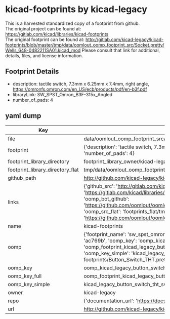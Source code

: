 # kicad-footprints by kicad-legacy  
This is a harvested standardized copy of a footprint from github.  
The original project can be found at:  
https://gitlab.com/kicad/libraries/kicad-footprints  
The original footprint can be found at:
http://gitlab.com/kicad-legacy/kicad-footprints/blob/master/tmp/data/oomlout_oomp_footprint_src/Socket.pretty/Wells_648-0482211SA01.kicad_mod
Please consult that link for additional, details, files, and license information.  
## Footprint Details
* description: tactile switch, 7.3mm x 6.25mm  x 7.4mm, right angle, https://omronfs.omron.com/en_US/ecb/products/pdf/en-b3f.pdf  
* libraryLink: SW_SPST_Omron_B3F-315x_Angled  
* number_of_pads: 4  
## yaml dump  
| Key | Value |  
| --- | --- |  
| file | data/oomlout_oomp_footprint_src/kicad-footprints/Button_Switch_THT.pretty/SW_SPST_Omron_B3F-315x_Angled.kicad_mod |  
| footprint | {'description': 'tactile switch, 7.3mm x 6.25mm  x 7.4mm, right angle, https://omronfs.omron.com/en_US/ecb/products/pdf/en-b3f.pdf', 'libraryLink': 'SW_SPST_Omron_B3F-315x_Angled', 'number_of_pads': 4} |  
| footprint_library_directory | footprint_library_owner/kicad-legacy_kicad-footprints |  
| footprint_library_directory_flat | tmp/data/oomlout_oomp_footprint_src/footprints_flat/kicad_legacy_button_switch_tht_sw_spst_omron_b3f_315x_angled/working |  
| github_path | http://github.com/kicad-legacy/kicad-footprints/blob/master/tmp/data/oomlout_oomp_footprint_src/Button_Switch_THT.pretty/SW_SPST_Omron_B3F-315x_Angled.kicad_mod |  
| links | {'github_src': 'http://gitlab.com/kicad-legacy/kicad-footprints/blob/master/tmp/data/oomlout_oomp_footprint_src/Socket.pretty/Wells_648-0482211SA01.kicad_mod', 'github_src_repo': 'https://gitlab.com/kicad/libraries/kicad-footprints', 'oomp_bot': 'tmp/data/oomlout_oomp_footprint_src/footprints/kicad_legacy_button_switch_tht_sw_spst_omron_b3f_315x_angled/working', 'oomp_bot_github': 'https://github.com/oomlout/oomlout_oomp_footprint_bot/tree/main/tmp/data/oomlout_oomp_footprint_src/footprints/kicad_legacy_button_switch_tht_sw_spst_omron_b3f_315x_angled/working', 'oomp_src_flat': 'footprints_flat/tmp/data/oomlout_oomp_footprint_src/footprints_flat/kicad_legacy_button_switch_tht_sw_spst_omron_b3f_315x_angled/working', 'oomp_src_flat_github': 'https://github.com/oomlout/oomlout_oomp_footprint_src/tree/main/tmp/data/oomlout_oomp_footprint_src/footprints_flat/kicad_legacy_button_switch_tht_sw_spst_omron_b3f_315x_angled/working'} |  
| name | kicad-footprints |  
| oomp | {'footprint_name': 'sw_spst_omron_b3f_315x_angled', 'library_name': 'button_switch_tht', 'md5': 'ac769b63658c07a269422df29c88b0f0', 'md5_10': 'ac769b6365', 'md5_5': 'ac769', 'md5_6': 'ac769b', 'oomp_key': 'oomp_kicad_legacy_button_switch_tht_sw_spst_omron_b3f_315x_angled', 'oomp_key_extra': 'oomp_footprint_kicad_legacy_button_switch_tht_sw_spst_omron_b3f_315x_angled', 'oomp_key_full': 'oomp_footprint_kicad_legacy_button_switch_tht_sw_spst_omron_b3f_315x_angled_ac769b', 'oomp_key_simple': 'kicad_legacy_button_switch_tht_sw_spst_omron_b3f_315x_angled', 'original_filename': 'data/oomlout_oomp_footprint_src/kicad-footprints/Button_Switch_THT.pretty/SW_SPST_Omron_B3F-315x_Angled.kicad_mod', 'owner_name': 'kicad_legacy'} |  
| oomp_key | oomp_kicad_legacy_button_switch_tht_sw_spst_omron_b3f_315x_angled |  
| oomp_key_full | oomp_footprint_kicad_legacy_button_switch_tht_sw_spst_omron_b3f_315x_angled |  
| oomp_key_simple | kicad_legacy_button_switch_tht_sw_spst_omron_b3f_315x_angled |  
| owner | kicad-legacy |  
| repo | {'documentation_url': 'https://docs.github.com/rest/repos/repos#get-a-repository', 'message': 'Not Found'} |  
| url | http://github.com/kicad-legacy/kicad-footprints |  

